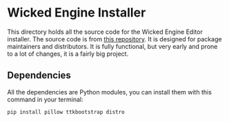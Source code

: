 # Wicked Engine Installer

This directory holds all the source code for the Wicked Engine Editor installer. 
The source code is from [this repository](https://github.com/MolassesLover/WickedEngine-Installer.git).
It is designed for package maintainers and distributors. It is fully functional, but very early
and prone to a lot of changes, it is a fairly big project.

## Dependencies 
All the dependencies are Python modules, you can install them with this command in your terminal:

```bash
pip install pillow ttkbootstrap distro
```
